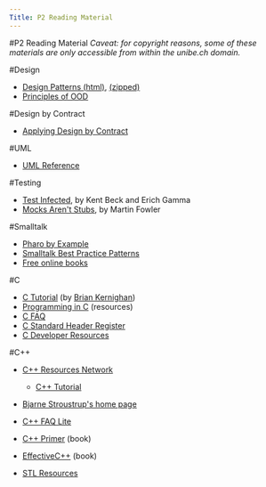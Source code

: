```yaml
---
Title: P2 Reading Material
---
```

#P2 Reading Material
*Caveat: for copyright reasons, some of these materials are only accessible from within the unibe.ch domain.*

#Design

- [Design Patterns (html)](http://scgresources.unibe.ch/~scg/Literature/Books/GOF/contfso.htm), [(zipped)](http://scgresources.unibe.ch/~scg/Literature/Books/GOF.zip)
-  [Principles of OOD](http://www.butunclebob.com/ArticleS.UncleBob.PrinciplesOfOod)

#Design by Contract

-  [Applying Design by Contract](http://se.ethz.ch/~meyer/publications/computer/contract.pdf)

#UML

- [UML Reference](http://scgresources.unibe.ch/~scg/Literature/Books/Rumb99aUMLreference.pdf)

#Testing

-  [Test Infected](http://junit.sourceforge.net/doc/testinfected/testing.htm), by Kent Beck and Erich Gamma
-  [Mocks Aren't Stubs](http://martinfowler.com/articles/mocksArentStubs.html), by Martin Fowler

#Smalltalk

-  [Pharo by Example](http://pharobyexample.org)
-  [Smalltalk Best Practice Patterns](http://scgresources.unibe.ch/Literature/Books/Beck97aDraftSmalltalkBestPracticePatterns.pdf)
-  [Free online books](http://www.iam.unibe.ch/~ducasse/FreeBooks.html)

#C

-  [C Tutorial](http://www.lysator.liu.se/c/bwk-tutor.html) (by [Brian Kernighan](http://cm.bell-labs.com/cm/cs/who/bwk/))
-  [Programming in C](http://www.lysator.liu.se/c/) (resources)
-  [C FAQ](http://www.eskimo.com/~scs/C-faq/top.html)
-  [C Standard Header Register](http://www.fh-fulda.de/~klingebiel/c-stdlib/headreg.htm)
-  [C Developer Resources](http://wiht.link/c-developer)

#C\+\+

-  [C\+\+ Resources Network](http://www.cplusplus.com/)
	-  [C\+\+ Tutorial](http://www.cplusplus.com/doc/tutorial/)

-  [Bjarne Stroustrup's home page](http://www.stroustrup.com/)
-  [C\+\+ FAQ Lite](http://www.parashift.com/c++-faq-lite/)
-  [C\+\+ Primer](http://cseng.aw.com/book/0,3828,0201824701,00.html) (book)
-  [EffectiveC\+\+](http://cseng.aw.com/book/0,,0201924889,00.html) (book)
-  [STL Resources](http://www.cs.rpi.edu/~musser/stl-book/)
